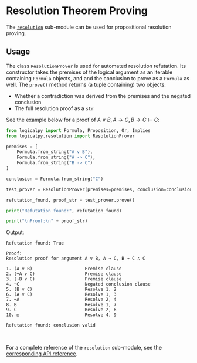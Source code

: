 # Resolution Theorem Proving

The [`resolution`](../api-reference/logicalpy/normal_forms.md) sub-module can be used for propositional
resolution proving.

## Usage

The class `ResolutionProver` is used for automated resolution refutation.
Its constructor takes the premises of the logical argument as an iterable containing `Formula` objects, and
and the conclusion to prove as a `Formula` as well.
The `prove()` method returns (a tuple containing) two objects:

 - Whether a contradiction was derived from the premises and the negated conclusion
 - The full resolution proof as a `str`

See the example below for a proof of $A \lor B, A \to C, B \to C \vdash C$:

```python
from logicalpy import Formula, Proposition, Or, Implies
from logicalpy.resolution import ResolutionProver

premises = [
    Formula.from_string("A v B"),
    Formula.from_string("A -> C"),
    Formula.from_string("B -> C")
]

conclusion = Formula.from_string("C")

test_prover = ResolutionProver(premises=premises, conclusion=conclusion)

refutation_found, proof_str = test_prover.prove()

print("Refutation found:", refutation_found)

print("\nProof:\n" + proof_str)
```

Output:

```
Refutation found: True

Proof:
Resolution proof for argument A ∨ B, A → C, B → C ∴ C

1. (A ∨ B)                    Premise clause
2. (¬A ∨ C)                   Premise clause
3. (¬B ∨ C)                   Premise clause
4. ¬C                         Negated conclusion clause
5. (B ∨ C)                    Resolve 1, 2
6. (A ∨ C)                    Resolve 1, 3
7. ¬A                         Resolve 2, 4
8. B                          Resolve 1, 7
9. C                          Resolve 2, 6
10. ◻                         Resolve 4, 9

Refutation found: conclusion valid
```

<br>

For a complete reference of the `resolution` sub-module, see the [corresponding API reference](../api-reference/logicalpy/resolution.md).